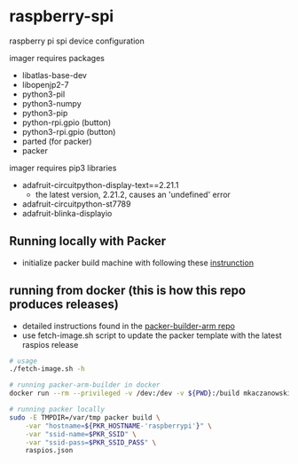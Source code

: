 # raspberry-spi
raspberry pi spi device configuration

imager requires packages
- libatlas-base-dev
- libopenjp2-7
- python3-pil
- python3-numpy
- python3-pip
- python-rpi.gpio (button)
- python3-rpi.gpio (button)
- parted (for packer)
- packer

imager requires pip3 libraries
- adafruit-circuitpython-display-text==2.21.1
    - the latest version, 2.21.2, causes an 'undefined' error
- adafruit-circuitpython-st7789
- adafruit-blinka-displayio

## Running locally with Packer
- initialize packer build machine with following these [instrunction](https://linuxhit.com/build-a-raspberry-pi-image-packer-packer-builder-arm/)

## running from docker (this is how this repo produces releases)
- detailed instructions found in the [packer-builder-arm repo](https://github.com/mkaczanowski/packer-builder-arm) 
- use fetch-image.sh script to update the packer template with the latest raspios release

```sh
# usage 
./fetch-image.sh -h

# running packer-arm-builder in docker
docker run --rm --privileged -v /dev:/dev -v ${PWD}:/build mkaczanowski/packer-builder-arm build raspberry-spi/pi-imager/raspios.json

# running packer locally
sudo -E TMPDIR=/var/tmp packer build \
    -var "hostname=${PKR_HOSTNAME-'raspberrypi'}" \
    -var "ssid-name=$PKR_SSID" \
    -var "ssid-pass=$PKR_SSID_PASS" \
    raspios.json
```
